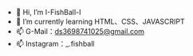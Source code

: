 - 👋 Hi, I’m I-FishBall-I
- 🌱 I’m currently learning HTML、CSS、JAVASCRIPT
- 📫 G-Mail：ds3698741025@gmail.com
- 📫 Instagram：_.fishball


<!---
I-FishBall-I/I-FishBall-I is a ✨ special ✨ repository because its `README.md` (this file) appears on your GitHub profile.
You can click the Preview link to take a look at your changes.
--->
